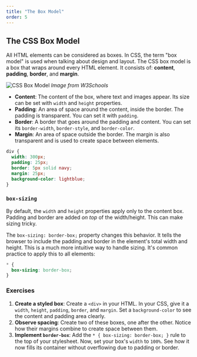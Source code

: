 ```yaml
---
title: "The Box Model"
order: 5
---
```


## The CSS Box Model

All HTML elements can be considered as boxes. In CSS, the term "box model" is used when talking about design and layout. The CSS box model is a box that wraps around every HTML element. It consists of: **content**, **padding**, **border**, and **margin**.

![CSS Box Model](https://www.w3schools.com/css/boxmodel.gif)
*Image from W3Schools*

-   **Content**: The content of the box, where text and images appear. Its size can be set with `width` and `height` properties.
-   **Padding**: An area of space around the content, inside the border. The padding is transparent. You can set it with `padding`.
-   **Border**: A border that goes around the padding and content. You can set its `border-width`, `border-style`, and `border-color`.
-   **Margin**: An area of space outside the border. The margin is also transparent and is used to create space between elements.

```css
div {
  width: 300px;
  padding: 25px;
  border: 5px solid navy;
  margin: 25px;
  background-color: lightblue;
}
```

### `box-sizing`

By default, the `width` and `height` properties apply only to the content box. Padding and border are added *on top* of the width/height. This can make sizing tricky.

The `box-sizing: border-box;` property changes this behavior. It tells the browser to include the padding and border in the element's total width and height. This is a much more intuitive way to handle sizing. It's common practice to apply this to all elements:

```css
* {
  box-sizing: border-box;
}
```

### Exercises

1.  **Create a styled box**: Create a `<div>` in your HTML. In your CSS, give it a `width`, `height`, `padding`, `border`, and `margin`. Set a `background-color` to see the content and padding area clearly.
2.  **Observe spacing**: Create two of these boxes, one after the other. Notice how their margins combine to create space between them.
3.  **Implement `border-box`**: Add the `* { box-sizing: border-box; }` rule to the top of your stylesheet. Now, set your box's `width` to `100%`. See how it now fills its container without overflowing due to padding or border.
